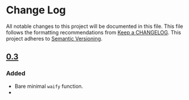 # Change Log
All notable changes to this project will be documented in this file. This file
follows the formatting recommendations from [Keep a
CHANGELOG](http://keepachangelog.com/). This project adheres to [Semantic
Versioning](http://semver.org/).

## [0.3][0.3]
### Added
- Bare minimal `waify` function.
-
[0.3]: https://github.com/plutonbrb/nero-wai/compare/fde9a0d7...0.3
